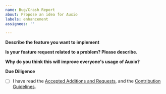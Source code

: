 ```yaml
---
name: Bug/Crash Report
about: Propose an idea for Auxio
labels: enhancement
assignees: ''

---
```


**Describe the feature you want to implement**
<!-- A clear and concise description of what you want to be added. -->

**Is your feature request related to a problem? Please describe.**
<!-- A clear and concise description of what the problem is. Ex. I'm always frustrated when [...] -->

**Why do you think this will improve everyone's usage of Auxio?**
<!-- Provide a rationale here -->

**Due Diligence**

- [ ] I have read the [Accepted Additions and Requests](../../info/ADDITIONS.md), and the [Contribution Guidelines](../CONTRIBUTING.md).
